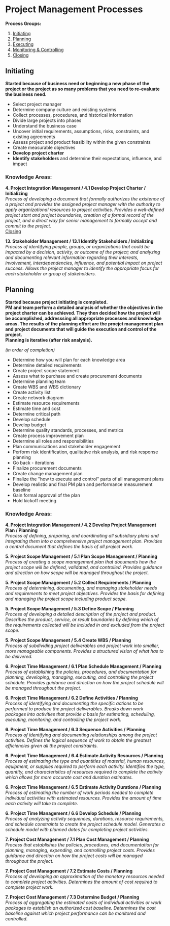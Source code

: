 # Project Management Processes

**Process Groups:**  
1. [Initiating](#initiating)  
2. [Planning](#planning)  
3. [Executing](#executing)  
4. [Monitoring & Controlling](#monitoring)  
5. [Closing](#closing)  

<a name="initiating"></a>
## Initiating
**Started because of business need or beginning a new phase of the project or the project as so many problems that you need to re-evaluate the business need.**  

- Select project manager  
- Determine company culture and existing systems  
- Collect processes, procedures, and historical information  
- Divide large projects into phases  
- Understand the business case  
- Uncover initial requirements, assumptions, risks, constraints, and existing agreements  
- Assess project and product feasibility within the given constraints  
- Create measurable objectives  
- **Develop project charter**  
- **Identify stakeholders** and determine their expectations, influence, and impact  

### Knowledge Areas:
<a name="4.1"></a>
**4. Project Integration Management / 4.1 Develop Project Charter / Initializing**  
_Process of developing a document that formally authorizes the existence of a project and provides the assigned project manager with the authority to apply organizational resources to project activities.  Provides a well-defined project start and project boundaries, creation of a formal record of the project, and a direct way for senior management to formally accept and commit to the project._  
[Closing](project-integration-management#4.1)  

<a name="13.1"></a>
**13. Stakeholder Management / 13.1 Identify Stakeholders / Initializing**  
_Process of identifying people, groups, or organizations that could be impacted by a decision, activity, or outcome of the project; and analyzing and documenting relevant information regarding their interests, involvement, interdependencies, influence, and potential impact on project success.  Allows the project manager to identify the appropriate focus for each stakeholder or group of stakeholders._  

<a name="planning"></a>
## Planning
**Started because project initiating is completed.**  
**PM and team perform a detailed analysis of whether the objectives in the project charter can be achieved.  They then decided how the project will be accomplished, addresssing all appropriate processes and knowledge areas.  The results of the planning effort are the proejct management plan and project documents that will guide the execution and control of the project.**  
**Planning is iterative (after risk analysis).**  

_(in order of completion)_  
- Determine how you will plan for each knowledge area  
- Determine detailed requirements  
- Create project scope statement  
- Assess what to purchase and create procurement documents  
- Determine planning team  
- Create WBS and WBS dictionary  
- Create activity list  
- Create network diagram  
- Estimate resource requirements  
- Estimate time and cost  
- Determine critical path  
- Develop schedule  
- Develop budget  
- Determine quality standards, processes, and metrics  
- Create process improvement plan  
- Determine all roles and responsibilities  
- Plan communications and stakeholder engagement  
- Perform risk identification, qualitative risk analysis, and risk response planning  
- Go back - iterations  
- Finalize procurement documents  
- Create change management plan  
- Finalize the "how to execute and control" parts of all management plans  
- Develop realistic and final PM plan and performance measurement baseline  
- Gain formal approval of the plan  
- Hold kickoff meeting

### Knowledge Areas:
<a name="4.2"></a>
**4. Project Integration Management / 4.2 Develop Project Management Plan / Planning**  
_Process of defining, preparing, and coordinating all subsidiary plans and integrating them into a comprehensive project management plan.  Provides a central document that defines the basis of all project work._  

<a name="5.1"></a>
**5. Project Scope Management / 5.1 Plan Scope Management / Planning**  
_Process of creating a scope management plan that documents how the project scope will be defined, validated, and controlled.  Provides guidance and direction on how scope will be managed throughout the project._  

<a name="5.2"></a>
**5. Project Scope Management / 5.2 Collect Requirements / Planning**  
_Process of determining, documenting, and managing stakeholder needs and requirements to meet project objectives.  Provides the basis for defining and managing the project scope including product scope._  

<a name="5.3"></a>
**5. Project Scope Management / 5.3 Define Scope / Planning**  
_Process of developing a detailed description of the project and product.  Describes the product, service, or result boundaries by defining which of the requirements collected will be included in and excluded from the project scope._  

<a name="5.4"></a>
**5. Project Scope Management / 5.4 Create WBS / Planning**  
_Process of subdividing project deliverables and project work into smaller, more manageable components.  Provides a structured vision of what has to be delivered._  

<a name="6.1"></a>
**6. Project Time Management / 6.1 Plan Schedule Management / Planning**  
_Process of establishing the policies, procedures, and documentation for planning, developing, managing, executing, and controlling the project schedule.  Provides guidance and direction on how the project schedule will be managed throughout the project._  

<a name="6.2"></a>
**6. Project Time Management / 6.2 Define Activities / Planning**  
_Process of identifying and documenting the specific actions to be performed to produce the project deliverables.  Breaks down work packages into activities that provide a basis for estimating, scheduling, executing, monitoring, and controlling the project work._  

<a name="6.3"></a>
**6. Project Time Management / 6.3 Sequence Activities / Planning**  
_Process of identifying and documenting relationships among the project activities.  Defines the logical sequence of work to obtain the greatest efficiencies given all the project constraints._  

<a name="6.4"></a>
**6. Project Time Management / 6.4 Estimate Activity Resources / Planning**  
_Process of estimating the type and quantities of material, human resources, equipment, or supplies required to perform each activity.  Identifies the type, quantity, and characteristics of resources required to complete the activity which allows for more accurate cost and duration estimates._  

<a name="6.5"></a>
**6. Project Time Management / 6.5 Estimate Activity Durations / Planning**  
_Process of estimating the number of work periods needed to complete individual activities with estimated resources.  Provides the amount of time each activity will take to complete._  

<a name="6.6"></a>
**6. Project Time Management / 6.6 Develop Schedule / Planning**  
_Process of analyzing activity sequences, durations, resource requirements, and schedule constraints to create the project schedule model.  Generates a schedule model with planned dates for completing project activities._  

<a name="7.1"></a>
**7. Project Cost Management / 7.1 Plan Cost Management / Planning**  
_Process that establishes the policies, procedures, and documentation for planning, managing, expending, and controlling project costs.  Provides guidance and direction on how the project costs will be managed throughout the project._  

<a name="7.2"></a>
**7. Project Cost Management / 7.2 Estimate Costs / Planning**  
_Process of developing an approximation of the monetary resources needed to complete project activities.  Determines the amount of cost required to complete project work._  

<a name="7.3"></a>
**7. Project Cost Management / 7.3 Determine Budget / Planning**  
_Process of aggregating the estimated costs of individual activities or work packages to establish an authorized cost baseline.  Determines the cost baseline against which project performance can be monitored and controlled._ 
